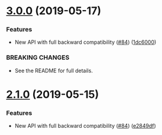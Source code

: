# [3.0.0](https://github.com/react-native-community/react-native-netinfo/compare/v2.1.0...v3.0.0) (2019-05-17)


### Features

* New API with full backward compatibility ([#84](https://github.com/react-native-community/react-native-netinfo/issues/84)) ([1dc6000](https://github.com/react-native-community/react-native-netinfo/commit/1dc6000))


### BREAKING CHANGES

* See the README for full details.

# [2.1.0](https://github.com/react-native-community/react-native-netinfo/compare/v2.0.10...v2.1.0) (2019-05-15)


### Features

* New API with full backward compatibility ([#84](https://github.com/react-native-community/react-native-netinfo/issues/84)) ([e2849df](https://github.com/react-native-community/react-native-netinfo/commit/e2849df))
